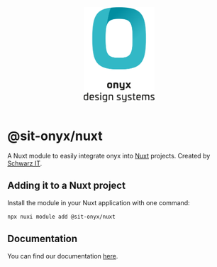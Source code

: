 <div style="text-align: center">
  <picture>
    <source media="(prefers-color-scheme: dark)" srcset="https://raw.githubusercontent.com/SchwarzIT/onyx/main/.github/onyx-logo-light.svg">
    <source media="(prefers-color-scheme: light)" srcset="https://raw.githubusercontent.com/SchwarzIT/onyx/main/.github/onyx-logo-dark.svg">
    <img alt="onyx logo" src="https://raw.githubusercontent.com/SchwarzIT/onyx/main/.github/onyx-logo-dark.svg" width="160px">
  </picture>
</div>

<br>

# @sit-onyx/nuxt

A Nuxt module to easily integrate onyx into [Nuxt](https://nuxt.com/) projects.
Created by [Schwarz IT](https://it.schwarz).

## Adding it to a Nuxt project

Install the module in your Nuxt application with one command:

```bash
npx nuxi module add @sit-onyx/nuxt
```

## Documentation

You can find our documentation [here](https://onyx.schwarz/development/packages/nuxt.html).
